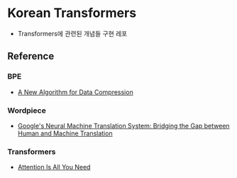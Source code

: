 # Korean Transformers
- Transformers에 관련된 개념들 구현 레포


## Reference

### BPE
- [A New Algorithm for Data Compression](https://www.derczynski.com/papers/archive/BPE_Gage.pdf)

### Wordpiece
- [Google's Neural Machine Translation System: Bridging the Gap between Human and Machine Translation](https://arxiv.org/abs/1609.08144)

### Transformers
- [Attention Is All You Need](https://papers.nips.cc/paper/2017/file/3f5ee243547dee91fbd053c1c4a845aa-Paper.pdf)
